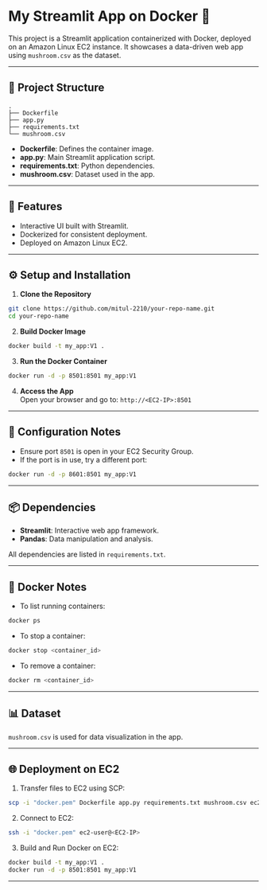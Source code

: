 # My Streamlit App on Docker 🚀

This project is a Streamlit application containerized with Docker, deployed on an Amazon Linux EC2 instance. It showcases a data-driven web app using `mushroom.csv` as the dataset.

---

## 📂 **Project Structure**

```plaintext
.
├── Dockerfile
├── app.py
├── requirements.txt
└── mushroom.csv
```

- **Dockerfile**: Defines the container image.
- **app.py**: Main Streamlit application script.
- **requirements.txt**: Python dependencies.
- **mushroom.csv**: Dataset used in the app.

---

## 🚀 **Features**

- Interactive UI built with Streamlit.
- Dockerized for consistent deployment.
- Deployed on Amazon Linux EC2.

---

## ⚙️ **Setup and Installation**

1. **Clone the Repository**
```bash
git clone https://github.com/mitul-2210/your-repo-name.git
cd your-repo-name
```

2. **Build Docker Image**
```bash
docker build -t my_app:V1 .
```

3. **Run the Docker Container**
```bash
docker run -d -p 8501:8501 my_app:V1
```

4. **Access the App**  
Open your browser and go to: `http://<EC2-IP>:8501`

---

## 📝 **Configuration Notes**

- Ensure port `8501` is open in your EC2 Security Group.
- If the port is in use, try a different port:
```bash
docker run -d -p 8601:8501 my_app:V1
```

---

## 📦 **Dependencies**

- **Streamlit**: Interactive web app framework.
- **Pandas**: Data manipulation and analysis.

All dependencies are listed in `requirements.txt`.

---

## 🐳 **Docker Notes**

- To list running containers:
```bash
docker ps
```
- To stop a container:
```bash
docker stop <container_id>
```
- To remove a container:
```bash
docker rm <container_id>
```

---

## 📊 **Dataset**

`mushroom.csv` is used for data visualization in the app.

---

## 🌐 **Deployment on EC2**

1. Transfer files to EC2 using SCP:
```bash
scp -i "docker.pem" Dockerfile app.py requirements.txt mushroom.csv ec2-user@<EC2-IP>:~/
```

2. Connect to EC2:
```bash
ssh -i "docker.pem" ec2-user@<EC2-IP>
```

3. Build and Run Docker on EC2:
```bash
docker build -t my_app:V1 .
docker run -d -p 8501:8501 my_app:V1
```

---

